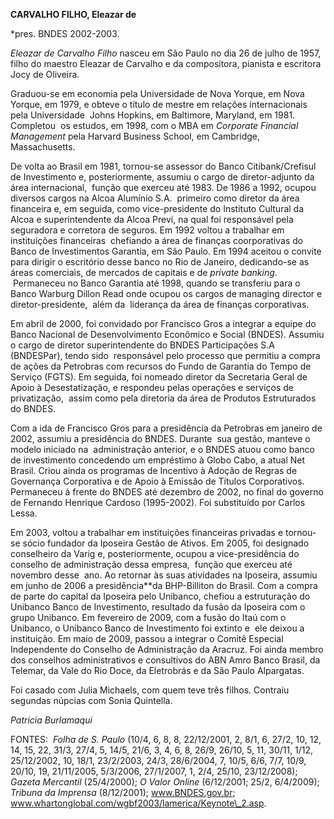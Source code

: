 **CARVALHO FILHO, Eleazar de**

\*pres. BNDES 2002-2003.

*Eleazar de Carvalho Filho* nasceu em São Paulo no dia 26 de julho de
1957, filho do maestro Eleazar de Carvalho e da compositora, pianista e
escritora Jocy de Oliveira.

Graduou-se em economia pela Universidade de Nova Yorque, em Nova Yorque,
em 1979, e obteve o título de mestre em relações internacionais pela
Universidade  Johns Hopkins, em Baltimore, Maryland, em 1981. Completou
 os estudos, em 1998, com o MBA em *Corporate Financial Management* pela
Harvard Business School, em Cambridge, Massachusetts.

De volta ao Brasil em 1981, tornou-se assessor do Banco
Citibank/Crefisul de Investimento e, posteriormente, assumiu o cargo de
diretor-adjunto da área internacional,  função que exerceu até 1983. De
1986 a 1992, ocupou diversos cargos na Alcoa Alumínio S.A.  primeiro
como diretor da área financeira e, em seguida, como vice-presidente do
Instituto Cultural da Alcoa e superintendente da Alcoa Previ, na qual
foi responsável pela seguradora e corretora de seguros. Em 1992 voltou a
trabalhar em instituições financeiras  chefiando a área de finanças
coorporativas do Banco de Investimentos Garantia, em São Paulo. Em 1994
aceitou o convite para dirigir o escritório desse banco no Rio de
Janeiro, dedicando-se as áreas comerciais, de mercados de capitais e de
*private banking*.  Permaneceu no Banco Garantia até 1998, quando se
transferiu para o Banco Warburg Dillon Read onde ocupou os cargos de
managing director e diretor-presidente,  além da  liderança da área de
finanças corporativas. 

Em abril de 2000, foi convidado por Francisco Gros a integrar a equipe
do Banco Nacional de Desenvolvimento Econômico e Social (BNDES). Assumiu
o cargo de diretor superintendente do BNDES Participações S.A
(BNDESPar), tendo sido  responsável pelo processo que permitiu a compra
de ações da Petrobras com recursos do Fundo de Garantia do Tempo de
Serviço (FGTS). Em seguida, foi nomeado diretor da Secretaria Geral de
Apoio à Desestatização, e respondeu pelas operações e serviços de
privatização,  assim como pela diretoria da área de Produtos
Estruturados do BNDES. 

Com a ida de Francisco Gros para a presidência da Petrobras em janeiro
de 2002, assumiu a presidência do BNDES. Durante  sua gestão, manteve o
modelo iniciado na  administração anterior, e o BNDES atuou como banco
de investimento concedendo um empréstimo à Globo Cabo, a atual Net
Brasil. Criou ainda os programas de Incentivo à Adoção de Regras de
Governança Corporativa e de Apoio à Emissão de Títulos Corporativos.
Permaneceu à frente do BNDES até dezembro de 2002, no final do governo
de Fernando Henrique Cardoso (1995-2002). Foi substituído por Carlos
Lessa.

Em 2003, voltou a trabalhar em instituições financeiras privadas e
tornou-se sócio fundador da Iposeira Gestão de Ativos. Em 2005, foi
designado conselheiro da Varig e, posteriormente, ocupou a
vice-presidência do conselho de administração dessa empresa,  função que
exerceu até novembro desse  ano. Ao retornar às suas atividades na
Iposeira, assumiu em junho de 2006 a presidência**da BHP-Billiton do
Brasil. Com a compra de parte do capital da Iposeira pelo Unibanco,
chefiou a estruturação do Unibanco Banco de Investimento, resultado da
fusão da Iposeira com o grupo Unibanco. Em fevereiro de 2009, com a
fusão do Itaú com o Unibanco, o Unibanco Banco de Investimento foi
extinto e  ele deixou a instituição. Em maio de 2009, passou a integrar
o Comitê Especial Independente do Conselho de Administração da Aracruz.
Foi ainda membro dos conselhos administrativos e consultivos do ABN Amro
Banco Brasil, da Telemar, da Vale do Rio Doce, da Eletrobrás e da São
Paulo Alpargatas.

Foi casado com Julia Michaels, com quem teve três filhos. Contraiu
segundas núpcias com Sonia Quintella.

*Patricia Burlamaqui*

FONTES:  *Folha de S. Paulo* (10/4, 6, 8, 8, 22/12/2001, 2, 8/1, 6,
27/2, 10, 12, 14, 15, 22, 31/3, 27/4, 5, 14/5, 21/6, 3, 4, 6, 8, 26/9,
26/10, 5, 11, 30/11, 1/12, 25/12/2002, 10, 18/1, 23/2/2003, 24/3,
28/6/2004, 7, 10/5, 6/6, 7/7, 10/9, 20/10, 19, 21/11/2005, 5/3/2006,
27/1/2007, 1, 2/4, 25/10, 23/12/2008); *Gazeta Mercantil* (25/4/2000);
*O Valor Online* (6/12/2001; 25/2, 6/4/2009); *Tribuna da Imprensa*
(8/12/2001); www.BNDES.gov.br;
www.whartonglobal.com/wgbf2003/lamerica/Keynote\_2.asp.

